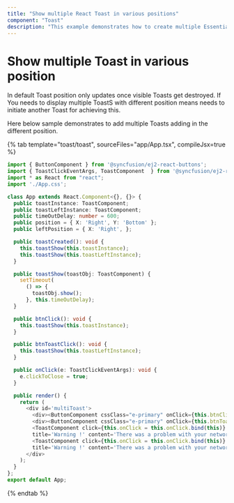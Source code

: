 ```yaml
---
title: "Show multiple React Toast in various positions"
component: "Toast"
description: "This example demonstrates how to create multiple Essential JS 2 Toast component in various position on the screen."
---
```


# Show multiple Toast in various position

In default Toast position only updates once visible Toasts get destroyed. If You needs to display multiple ToastS with different position means needs to initiate another Toast for achieving this.

Here below sample demonstrates to add multiple Toasts adding in the different position.

{% tab template="toast/toast", sourceFiles="app/App.tsx", compileJsx=true  %}

```typescript
import { ButtonComponent } from '@syncfusion/ej2-react-buttons';
import { ToastClickEventArgs, ToastComponent  } from '@syncfusion/ej2-react-notifications';
import * as React from "react";
import './App.css';

class App extends React.Component<{}, {}> {
  public toastInstance: ToastComponent;
  public toastLeftInstance: ToastComponent;
  public timeOutDelay: number = 600;
  public position = { X: 'Right', Y: 'Bottom' };
  public leftPosition = { X: 'Right', };

  public toastCreated(): void {
    this.toastShow(this.toastInstance);
    this.toastShow(this.toastLeftInstance);
  }

  public toastShow(toastObj: ToastComponent) {
    setTimeout(
      () => {
        toastObj.show();
      }, this.timeOutDelay);
  }

  public btnClick(): void {
    this.toastShow(this.toastInstance);
  }

  public btnToastClick(): void {
    this.toastShow(this.toastLeftInstance);
  }

  public onClick(e: ToastClickEventArgs): void {
    e.clickToClose = true;
  }

  public render() {
    return (
      <div id='multiToast'>
        <div><ButtonComponent cssClass="e-primary" onClick={this.btnClick = this.btnClick.bind(this)}> Show Bottom Position Toast</ButtonComponent></div>
        <div><ButtonComponent cssClass="e-primary" onClick={this.btnToastClick = this.btnToastClick.bind(this)}> Show Top Position Toast</ButtonComponent></div>
        <ToastComponent click={this.onClick = this.onClick.bind(this)} ref={toast => this.toastInstance = toast!}
        title='Warning !' content='There was a problem with your network connection.' position={this.position} created={this.toastCreated = this.toastCreated.bind(this)} />
        <ToastComponent click={this.onClick = this.onClick.bind(this)} ref={toast => this.toastLeftInstance = toast!}
        title='Warning !' content='There was a problem with your network connection.' position={this.leftPosition} created={this.toastCreated = this.toastCreated.bind(this)} />
      </div>
    );
  }
};
export default App;

```

{% endtab %}